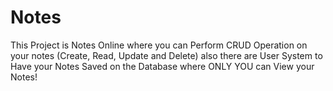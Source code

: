 # Notes
This Project is Notes Online where you can Perform CRUD Operation on your notes (Create, Read, Update and Delete) also there are User System to Have your Notes Saved on the Database where ONLY YOU can View your Notes!
